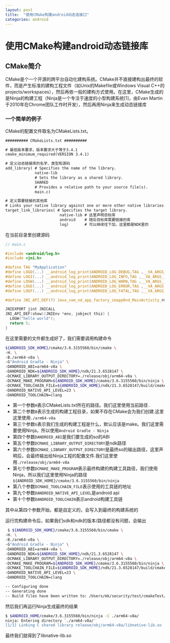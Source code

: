 ```yaml
---
layout: post
title:  "使用CMake构建android动态连接口"
categories: android
---
```

# 使用CMake构建android动态链接库
## CMake简介
CMake是个一个开源的跨平台自动化建构系统。CMake并不直接建构出最终的软件，而是产生标准的建构工程文件（如Unix的Makefile或Windows Visual C++的projects/workspaces），然后再依一般的建构方式使用。在这里，CMake生成的是Ninja的构建工程（Ninja是一个专注于速度的小型构建系统[1]，由Evan Martin于2010年在Chrome团队工作时开发），然后再用Ninja来生成动态链接库

### 一个简单的例子
CMake的配置文件取名为CMakeLists.txt。
```txt
########## CMakeLists.txt ##########

# 最低版本要求，版本要求大于等于3.4.1
cmake_minimum_required(VERSION 3.4.1)

# 定义动态链接库的名字、类型和源码
add_library( # Specifies the name of the library.
             native-lib
             # Sets the library as a shared library.
             SHARED
             # Provides a relative path to your source file(s).
             main.c)

# 定义需要链接的其他库
# Links your native library against one or more other native libraries.
target_link_libraries( # Specifies the target library.
                        native-lib # 这里声明目标库
                        android    # 随后目标库需要链接的库
                        log)       # 可以继续往下加，这里都是NDK里的

```

在当前目录里创建源码
```c
// main.c

#include <android/log.h>
#include <jni.h>

#define TAG "MyApplication"
#define LOGD(...) __android_log_print(ANDROID_LOG_DEBUG,TAG ,__VA_ARGS__)
#define LOGI(...) __android_log_print(ANDROID_LOG_INFO,TAG ,__VA_ARGS__)
#define LOGW(...) __android_log_print(ANDROID_LOG_WARN,TAG ,__VA_ARGS__)
#define LOGE(...) __android_log_print(ANDROID_LOG_ERROR,TAG ,__VA_ARGS__)
#define LOGF(...) __android_log_print(ANDROID_LOG_FATAL,TAG ,__VA_ARGS__)

#define JNI_API_DEF(f) Java_com_nd_app_factory_imapp0nd_MainActivity_##f

JNIEXPORT jint JNICALL
JNI_API_DEF(show)(JNIEnv *env, jobject thiz) {
  LOGW("hello world");
  return 5;
}

```

在这里需要的文件都生成好了，我们需要调用构建命令
```bash
${ANDROID_SDK_HOME}/cmake/3.6.3155560/bin/cmake \
-H. \
-B./arm64-v8a \
-G"Android Gradle - Ninja" \
-DANDROID_ABI=arm64-v8a \
-DANDROID_NDK=${ANDROID_SDK_HOME}/ndk/21.3.6528147 \
-DCMAKE_LIBRARY_OUTPUT_DIRECTORY=./release/obj/arm64-v8a \
-DCMAKE_MAKE_PROGRAM=${ANDROID_SDK_HOME}/cmake/3.6.3155560/bin/ninja \
-DCMAKE_TOOLCHAIN_FILE=${ANDROID_SDK_HOME}/ndk/21.3.6528147/build/cmake/android.toolchain.cmake \
-DANDROID_NATIVE_API_LEVEL=23 \
-DANDROID_TOOLCHAIN=clang
```
- 第一个参数`H`表示CMakeLists.txt所在的路径。我们这里使用当前路径`.`
- 第二个参数`B`表示生成的构建工程目录，如果不存在CMake会为我们创建.这里这里使用`./arm64-v8a`
- 第三个参数`G`表示我们生成的构建工程是什么，默认应该是make。我们这里需要使用Ninja，所以使用`Android Gradle - Ninja`
- 第四个参数`DANDROID_ABI`是我们要生成的so的ABI
- 第五个参数`DCMAKE_LIBRARY_OUTPUT_DIRECTORY`是ndk路径
- 第六个参数`DCMAKE_LIBRARY_OUTPUT_DIRECTORY`是最终so的输出路径，这里声明后，会最终输出给Ninja工程的配置文件.我们这里使用`./release/obj/arm64-v8a`
- 第七个参数`DCMAKE_MAKE_PROGRAM`表示最终构建的构建工具路径，我们使用Ninja，所以我们这里使用Ninja的路径`${ANDROID_SDK_HOME}/cmake/3.6.3155560/bin/ninja`
- 第八个参数`DCMAKE_TOOLCHAIN_FILE`表示使用的工具链的地址
- 第九个参数`DANDROID_NATIVE_API_LEVEL`是android api
- 第十个参数`DANDROID_TOOLCHAIN`表示android构建工具链

其中从第四个参数开始，都是自定义的，会写入到最终的构建系统的

运行完构建命令后，如果我们sdk和ndk的版本/路径都没有问题，会输出
```bash
 $ ${ANDROID_SDK_HOME}/cmake/3.6.3155560/bin/cmake \
-H. \
-B./arm64-v8a \
-G"Android Gradle - Ninja" \
-DANDROID_ABI=arm64-v8a \
-DANDROID_NDK=${ANDROID_SDK_HOME}/ndk/21.3.6528147 \
-DCMAKE_LIBRARY_OUTPUT_DIRECTORY=./release/obj/arm64-v8a \
-DCMAKE_MAKE_PROGRAM=${ANDROID_SDK_HOME}/cmake/3.6.3155560/bin/ninja \
-DCMAKE_TOOLCHAIN_FILE=${ANDROID_SDK_HOME}/ndk/21.3.6528147/build/cmake/android.toolchain.cmake \
-DANDROID_NATIVE_API_LEVEL=23 \
-DANDROID_TOOLCHAIN=clang

-- Configuring done
-- Generating done
-- Build files have been written to: /Users/mk/security/test/cmakeTest/arm64-v8a
```

然后我们再运行Ninja生成最终的结果
```bash
$ $ANDROID_HOME/cmake/3.6.3155560/bin/ninja -C ./arm64-v8a/
ninja: Entering directory `./arm64-v8a/'
[1/1] Linking C shared library release/obj/arm64-v8a/libnative-lib.so
```

最终我们就得到了libnative-lib.so

